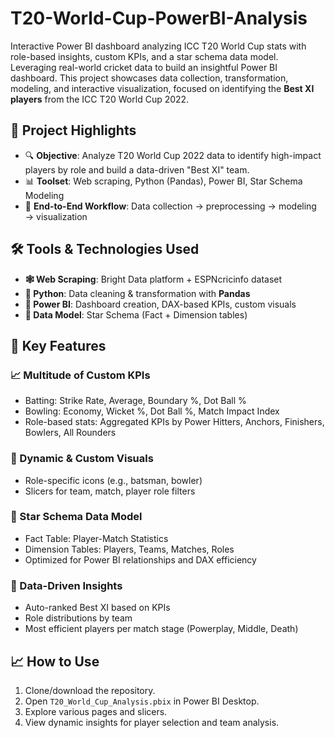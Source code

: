 # T20-World-Cup-PowerBI-Analysis
Interactive Power BI dashboard analyzing ICC T20 World Cup stats with role-based insights, custom KPIs, and a star schema data model. Leveraging real-world cricket data to build an insightful Power BI dashboard. This project showcases data collection, transformation, modeling, and interactive visualization, focused on identifying the **Best XI players** from the ICC T20 World Cup 2022.

## 📌 Project Highlights

- 🔍 **Objective**: Analyze T20 World Cup 2022 data to identify high-impact players by role and build a data-driven "Best XI" team.
- 📊 **Toolset**: Web scraping, Python (Pandas), Power BI, Star Schema Modeling
- 📁 **End-to-End Workflow**: Data collection → preprocessing → modeling → visualization


## 🛠 Tools & Technologies Used

- **🕸 Web Scraping**: Bright Data platform + ESPNcricinfo dataset
- **🐍 Python**: Data cleaning & transformation with **Pandas**
- **📐 Power BI**: Dashboard creation, DAX-based KPIs, custom visuals
- **🧮 Data Model**: Star Schema (Fact + Dimension tables)


## 🚀 Key Features

### 📈 Multitude of Custom KPIs
- Batting: Strike Rate, Average, Boundary %, Dot Ball %
- Bowling: Economy, Wicket %, Dot Ball %, Match Impact Index
- Role-based stats: Aggregated KPIs by Power Hitters, Anchors, Finishers, Bowlers, All Rounders

### 🎨 Dynamic & Custom Visuals
- Role-specific icons (e.g., batsman, bowler)
- Slicers for team, match, player role filters

### 🧱 Star Schema Data Model
- Fact Table: Player-Match Statistics
- Dimension Tables: Players, Teams, Matches, Roles
- Optimized for Power BI relationships and DAX efficiency

### 🧠 Data-Driven Insights
- Auto-ranked Best XI based on KPIs
- Role distributions by team
- Most efficient players per match stage (Powerplay, Middle, Death)

## 📈 How to Use

1. Clone/download the repository.
2. Open `T20_World_Cup_Analysis.pbix` in Power BI Desktop.
3. Explore various pages and slicers.
4. View dynamic insights for player selection and team analysis.


